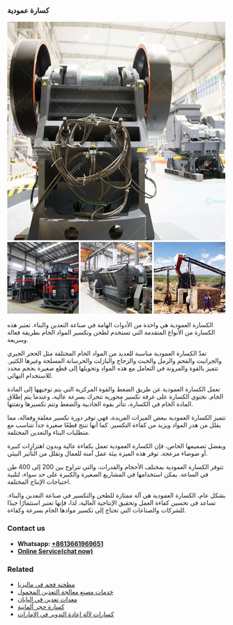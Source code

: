 <h3>كسارة عمودية</h3><img src='1701853187.jpg' alt=''><p>الكسارة العمودية هي واحدة من الأدوات الهامة في صناعة التعدين والبناء. تعتبر هذه الكسارة من الأنواع المتقدمة التي تستخدم لطحن وتكسير المواد الخام بطريقة فعالة وسريعة.</p><p>تعدّ الكسارة العمودية مناسبة للعديد من المواد الخام المختلفة مثل الحجر الجيري والجرانيت والفحم والرمل والخبث والزجاج والبازلت والخرسانة المسلحة وغيرها الكثير. تتميز بالقوة والمرونة في التعامل مع هذه المواد وتحويلها إلى قطع صغيرة بحجم محدد للاستخدام النهائي.</p><p>تعمل الكسارة العمودية عن طريق الضغط والقوة المركزية التي يتم توجيهها إلى المادة الخام. تحتوي الكسارة على غرفة تكسير محورية تتحرك بسرعة عالية، وعندما يتم إطلاق المادة الخام في الكسارة، تتأثر بقوة الجاذبية والضغط وتتم تكسيرها وتفتتها.</p><p>تتميز الكسارة العمودية ببعض الميزات الفريدة، فهي توفر دورة تكسير مغلقة وفعالة، مما يقلل من هدر المواد ويزيد من كفاءة التكسير. كما أنها تنتج قطعًا صغيرة جداً تتناسب مع متطلبات البناء والتعدين المختلفة.</p><p>وبفضل تصميمها الخاص، فإن الكسارة العمودية تعمل بكفاءة عالية وبدون اهتزازات كبيرة أو ضوضاء مزعجة. توفر هذه الميزة بيئة عمل آمنة للعمال وتقلل من التأثير البيئي.</p><p>تتوفر الكسارة العمودية بمختلف الأحجام والقدرات، والتي تتراوح بين 200 إلى 400 طن في الساعة. يمكن استخدامها في المشاريع الصغيرة والكبيرة على حد سواء، لتلبية احتياجات الإنتاج المختلفة.</p><p>بشكل عام، الكسارة العمودية هي آلة ممتازة للطحن والتكسير في صناعة التعدين والبناء. تساعد في تحسين كفاءة العمل وتحقيق الإنتاجية العالية. لذا، فإنها تعتبر استثمارًا جيدًا للشركات والصناعات التي تحتاج إلى تكسير موادها الخام بسرعة وكفاءة.</p><h3>Contact us</h3><ul><li><strong>Whatsapp:&nbsp;<a href="https://wa.me/8613661969651">+8613661969651</a></strong></li><li><a href="https://swt.shibang-china.com/?git&amp;zhl&amp;كسارة عمودية"><strong>Online Service(chat now)</strong></a></li></ul><h3>Related</h3><ul><li><a href='مطحنة فحم في ماليزيا.md'>مطحنة فحم في ماليزيا</a></li><li><a href='خدمات مصنع معالجة التعدين المحمول.md'>خدمات مصنع معالجة التعدين المحمول</a></li><li><a href='معدات تعدين في اليابان.md'>معدات تعدين في اليابان</a></li><li><a href='كسارة حجر ألمانية.md'>كسارة حجر ألمانية</a></li><li><a href='كسارات لآلة إعادة التدوير في الإمارات.md'>كسارات لآلة إعادة التدوير في الإمارات</a></li></ul>